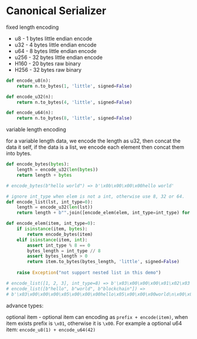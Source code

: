 # Canonical Serializer

fixed length encoding

* u8  - 1 bytes little endian encode
* u32 - 4 bytes little endian encode
* u64 - 8 bytes little endian encode
* u256 - 32 bytes little endian encode
* H160 - 20 bytes raw binary
* H256 - 32 bytes raw binary

``` python
def encode_u8(n):
    return n.to_bytes(1, 'little', signed=False)

def encode_u32(n):
    return n.to_bytes(4, 'little', signed=False)

def encode_u64(n):
    return n.to_bytes(8, 'little', signed=False)

```

variable length encoding

for a variable length data, we encode the length as u32, then concat the data it self, 
if the data is a list, we encode each element then concat them into bytes.

``` python
def encode_bytes(bytes):
    length = encode_u32(len(bytes))
    return length + bytes

# encode_bytes(b"hello world") => b'\x0b\x00\x00\x00hello world'
```

``` python
# ignore int_type when elem is not a int, otherwise use 8, 32 or 64.
def encode_list(lst, int_type=0):
    length = encode_u32(len(lst))
    return length + b"".join([encode_elem(elem, int_type=int_type) for elem in lst])   

def encode_elem(item, int_type=0):
    if isinstance(item, bytes):
        return encode_bytes(item)
    elif isinstance(item, int):
        assert int_type % 8 == 0
        bytes_length = int_type // 8
        assert bytes_length > 0
        return item.to_bytes(bytes_length, 'little', signed=False)
    
    raise Exception("not support nested list in this demo")

# encode_list([1, 2, 3], int_type=8) => b'\x03\x00\x00\x00\x01\x02\x03'
# encode_list([b"hello", b"world", b"blockchain"]) => 
# b'\x03\x00\x00\x00\x05\x00\x00\x00hello\x05\x00\x00\x00world\n\x00\x00\x00blockchain'
```

advance types:

optional item - optional item can encoding as `prefix + encode(item)`, when item exists prefix is `\x01`, otherwise it is `\x00`.
For example a optional u64 item: `encode_u8(1) + encode_u64(42)`

